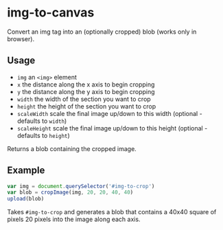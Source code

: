 # img-to-canvas

Convert an img tag into an (optionally cropped) blob (works only in browser).

## Usage

  * `img` an `<img>` element
  * `x` the distance along the x axis to begin cropping
  * `y` the distance along the y axis to begin cropping
  * `width` the width of the section you want to crop
  * `height` the height of the section you want to crop
  * `scaleWidth` scale the final image up/down to this width (optional - defaults to `width`)
  * `scaleHeight` scale the final image up/down to this height (optional - defaults to `height`)


Returns a blob containing the cropped image.

## Example

```javascript
var img = document.querySelector('#img-to-crop')
var blob = cropImage(img, 20, 20, 40, 40)
upload(blob)
```

Takes `#img-to-crop` and generates a blob that contains a 40x40 square of pixels 20 pixels into the image along each axis.